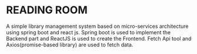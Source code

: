 # READING ROOM

A simple library management system based on micro-services architecture using spring boot and react js. Spring boot is used to implement the Backend part and ReactJS is used to create the Frontend.
Fetch Api tool and Axios(promise-based library) are used to fetch data.
